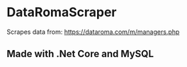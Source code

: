 # DataRomaScraper

Scrapes data from: https://dataroma.com/m/managers.php


## Made with .Net Core and MySQL
